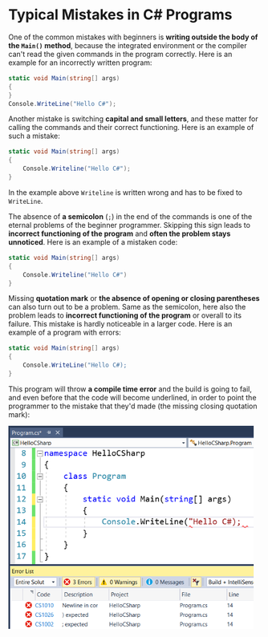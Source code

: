 # Typical Mistakes in C\# Programs

One of the common mistakes with beginners is **writing outside the body of the **`Main()`** method**, because the integrated environment or the compiler can't read the given commands in the program correctly. Here is an example for an incorrectly written program:

```csharp
static void Main(string[] args)
{
}
Console.WriteLine("Hello C#");
```

Another mistake is switching **capital and small letters**, and these matter for calling the commands and their correct functioning. Here is an example of such a mistake:

```csharp
static void Main(string[] args)
{
    Console.Writeline("Hello C#");
}
```

In the example above `Writeline` is written wrong and has to be fixed to `WriteLine`.

The absence of **a semicolon** \(`;`\) in the end of the commands is one of the eternal problems of the beginner programmer. Skipping this sign leads to **incorrect functioning of the program** and **often the problem stays unnoticed**. Here is an example of a mistaken code:

```csharp
static void Main(string[] args)
{
    Console.Writeline("Hello C#")
}
```

Missing **quotation mark** or **the absence of opening or closing parentheses** can also turn out to be a problem. Same as the semicolon, here also the problem leads to **incorrect functioning of the program** or overall to its failure. This mistake is hardly noticeable in a larger code. Here is an example of a program with errors:

```csharp
static void Main(string[] args)
{
    Console.WriteLine("Hello C#);
}
```

This program will throw **a compile time error** and the build is going to fail, and even before that the code will become underlined, in order to point the programmer to the mistake that they'd made \(the missing closing quotation mark\):

![](/assets/chapter-1-images/01.Hello-csharp-08.png)

